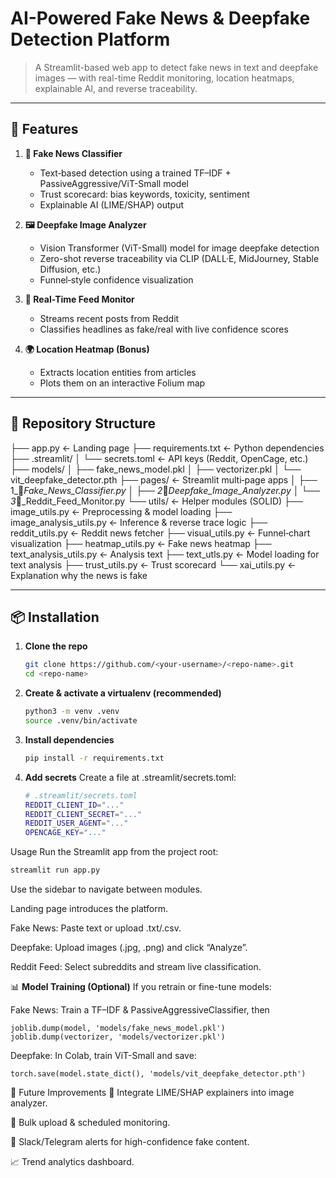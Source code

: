 # AI-Powered Fake News & Deepfake Detection Platform

> A Streamlit-based web app to detect fake news in text and deepfake images — with real-time Reddit monitoring, location heatmaps, explainable AI, and reverse traceability.

---

## 🚀 Features

1. **📰 Fake News Classifier**  
   - Text‐based detection using a trained TF–IDF + PassiveAggressive/ViT-Small model  
   - Trust scorecard: bias keywords, toxicity, sentiment  
   - Explainable AI (LIME/SHAP) output  

2. **🖼️ Deepfake Image Analyzer**  
   - Vision Transformer (ViT-Small) model for image deepfake detection  
   - Zero-shot reverse traceability via CLIP (DALL·E, MidJourney, Stable Diffusion, etc.)  
   - Funnel‐style confidence visualization  

3. **📡 Real-Time Feed Monitor**  
   - Streams recent posts from Reddit  
   - Classifies headlines as fake/real with live confidence scores  

4. **🌍 Location Heatmap (Bonus)**  
   - Extracts location entities from articles  
   - Plots them on an interactive Folium map  

---

## 📁 Repository Structure

├── app.py ← Landing page
├── requirements.txt ← Python dependencies
├── .streamlit/
│ └── secrets.toml ← API keys (Reddit, OpenCage, etc.)
├── models/
│ ├── fake_news_model.pkl
│ ├── vectorizer.pkl
│ └── vit_deepfake_detector.pth
├── pages/ ← Streamlit multi‐page apps
│ ├── 1_📰_Fake_News_Classifier.py
│ ├── 2_🧠_Deepfake_Image_Analyzer.py
│ └── 3_📡_Reddit_Feed_Monitor.py
└── utils/ ← Helper modules (SOLID)
├── image_utils.py ← Preprocessing & model loading
├── image_analysis_utils.py ← Inference & reverse trace logic
├── reddit_utils.py ← Reddit news fetcher
├── visual_utils.py ← Funnel‐chart visualization
├── heatmap_utils.py ← Fake news heatmap
├── text_analysis_utils.py ← Analysis text
├── text_utls.py ← Model loading for text analysis
├── trust_utils.py ← Trust scorecard
└── xai_utils.py ← Explanation why the news is fake


---

## 📦 Installation

1. **Clone the repo**  
   ```bash
   git clone https://github.com/<your-username>/<repo-name>.git
   cd <repo-name>
   ```
2. **Create & activate a virtualenv (recommended)**
    ```bash
    python3 -m venv .venv
    source .venv/bin/activate
    ```
3. **Install dependencies**
    ```bash
    pip install -r requirements.txt
    ```
4. **Add secrets**
    Create a file at .streamlit/secrets.toml:
    ```bash
    # .streamlit/secrets.toml
    REDDIT_CLIENT_ID="..."
    REDDIT_CLIENT_SECRET="..."
    REDDIT_USER_AGENT="..."
    OPENCAGE_KEY="..."
    ```
 Usage
Run the Streamlit app from the project root:

```bash
streamlit run app.py
```
Use the sidebar to navigate between modules.

Landing page introduces the platform.

Fake News: Paste text or upload .txt/.csv.

Deepfake: Upload images (.jpg, .png) and click “Analyze”.

Reddit Feed: Select subreddits and stream live classification.

📊 **Model Training (Optional)**
If you retrain or fine-tune models:

Fake News: Train a TF–IDF & PassiveAggressiveClassifier, then

```
joblib.dump(model, 'models/fake_news_model.pkl')
joblib.dump(vectorizer, 'models/vectorizer.pkl')
```

Deepfake: In Colab, train ViT-Small and save:
```
torch.save(model.state_dict(), 'models/vit_deepfake_detector.pth')
```
🎯 Future Improvements
🧠 Integrate LIME/SHAP explainers into image analyzer.

📁 Bulk upload & scheduled monitoring.

🔔 Slack/Telegram alerts for high-confidence fake content.

📈 Trend analytics dashboard.
